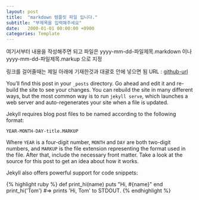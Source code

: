 ```yaml
---
layout: post
title:  "markdown 템플릿 파일 입니다."
subtitle: "부제목을 입력해주세요"
date:   2000-01-01 00:00:00 +0900
categories: Template
---
```


여기서부터 내용을 작성해주면 되고
파일은 yyyy-mm-dd-파일제목.markdown 이나 yyyy-mm-dd-파일제목.markup 으로 지정

링크를 걸어줄때는  제일 아래에 기재한것과 대괄호 안에 넣으면 됨
URL  : [github-url]


You’ll find this post in your `_posts` directory. Go ahead and edit it and re-build the site to see your changes. You can rebuild the site in many different ways, but the most common way is to run `jekyll serve`, which launches a web server and auto-regenerates your site when a file is updated.

Jekyll requires blog post files to be named according to the following format:

`YEAR-MONTH-DAY-title.MARKUP`

Where `YEAR` is a four-digit number, `MONTH` and `DAY` are both two-digit numbers, and `MARKUP` is the file extension representing the format used in the file. After that, include the necessary front matter. Take a look at the source for this post to get an idea about how it works.

Jekyll also offers powerful support for code snippets:

{% highlight ruby %}
def print_hi(name)
puts "Hi, #{name}"
end
print_hi('Tom')
#=> prints 'Hi, Tom' to STDOUT.
{% endhighlight %}



[github-url]: https://github.com/kkimsungchul
